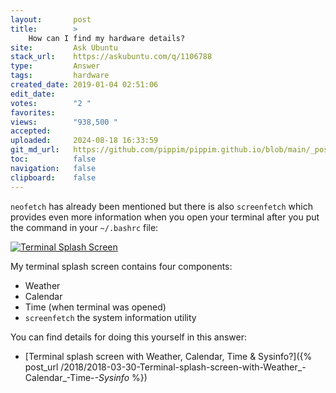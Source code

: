 ```yaml
---
layout:       post
title:        >
    How can I find my hardware details?
site:         Ask Ubuntu
stack_url:    https://askubuntu.com/q/1106788
type:         Answer
tags:         hardware
created_date: 2019-01-04 02:51:06
edit_date:    
votes:        "2 "
favorites:    
views:        "938,500 "
accepted:     
uploaded:     2024-08-18 16:33:59
git_md_url:   https://github.com/pippim/pippim.github.io/blob/main/_posts/2019/2019-01-04-How-can-I-find-my-hardware-details_.md
toc:          false
navigation:   false
clipboard:    false
---
```


`neofetch` has already been mentioned but there is also `screenfetch` which provides even more information when you open your terminal after you put the command in your `~/.bashrc` file:

[![Terminal Splash Screen][3]][3]

My terminal splash screen contains four components:

- Weather
- Calendar
- Time (when terminal was opened)
- `screenfetch` the system information utility

You can find details for doing this yourself in this answer:

- [Terminal splash screen with Weather, Calendar, Time & Sysinfo?]({% post_url /2018/2018-03-30-Terminal-splash-screen-with-Weather_-Calendar_-Time-_-Sysinfo_ %})

  [3]: https://pippim.github.io/assets/img/posts/2019/neTG7.png

